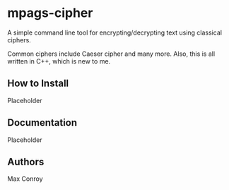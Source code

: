 # mpags-cipher
A simple command line tool for encrypting/decrypting text using classical ciphers.

Common ciphers include Caeser cipher and many more. Also, this is all written in C++, which is new to me.

## How to Install

Placeholder

## Documentation

Placeholder 

## Authors

Max Conroy
